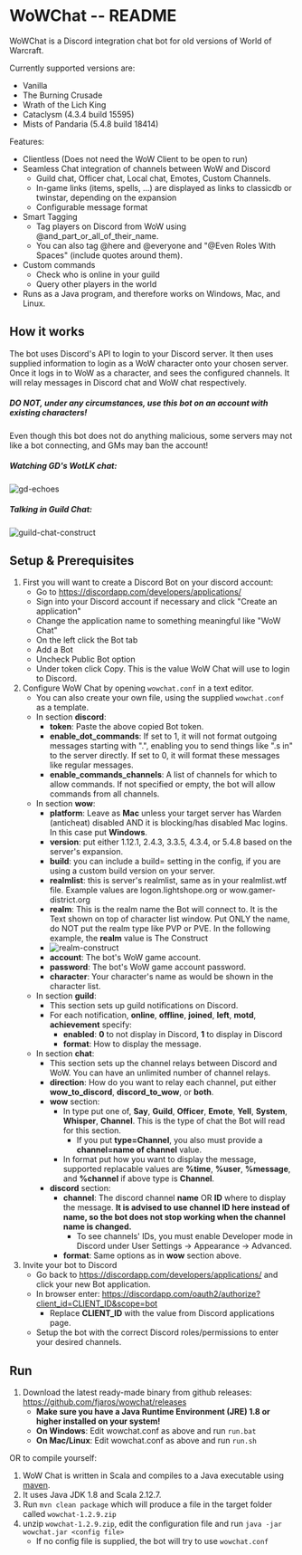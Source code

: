 WoWChat -- README
=================

WoWChat is a Discord integration chat bot for old versions of World of Warcraft.

Currently supported versions are:
  * Vanilla
  * The Burning Crusade
  * Wrath of the Lich King
  * Cataclysm (4.3.4 build 15595)
  * Mists of Pandaria (5.4.8 build 18414)

Features:
* Clientless (Does not need the WoW Client to be open to run)
* Seamless Chat integration of channels between WoW and Discord
  * Guild chat, Officer chat, Local chat, Emotes, Custom Channels.
  * In-game links (items, spells, ...) are displayed as links to classicdb or twinstar, depending on the expansion
  * Configurable message format
* Smart Tagging
  * Tag players on Discord from WoW using @and_part_or_all_of_their_name.
  * You can also tag @here and @everyone and "@Even Roles With Spaces" (include quotes around them).
* Custom commands
  * Check who is online in your guild
  * Query other players in the world
* Runs as a Java program, and therefore works on Windows, Mac, and Linux.

## How it works
The bot uses Discord's API to login to your Discord server. It then uses supplied information
to login as a WoW character onto your chosen server. Once it logs in to WoW as a character,
and sees the configured channels. It will relay messages in Discord chat and WoW chat respectively.

##### DO NOT, under any circumstances, use this bot on an account with existing characters!
Even though this bot does not do anything malicious, some servers may not like a bot connecting, and GMs may ban the account!

##### Watching GD's WotLK chat:
![gd-echoes](https://raw.githubusercontent.com/fjaros/wowchat/master/images/example1.png)

##### Talking in Guild Chat:
![guild-chat-construct](https://raw.githubusercontent.com/fjaros/wowchat/master/images/example2.png)

## Setup & Prerequisites

1. First you will want to create a Discord Bot on your discord account:
   * Go to https://discordapp.com/developers/applications/
   * Sign into your Discord account if necessary and click "Create an application"
   * Change the application name to something meaningful like "WoW Chat"
   * On the left click the Bot tab
   * Add a Bot
   * Uncheck Public Bot option
   * Under token click Copy. This is the value WoW Chat will use to login to Discord.
2. Configure WoW Chat by opening `wowchat.conf` in a text editor.
   * You can also create your own file, using the supplied `wowchat.conf` as a template.
   * In section **discord**:
     * **token**: Paste the above copied Bot token.
     * **enable_dot_commands**: If set to 1, it will not format outgoing messages starting with ".", enabling you to send things like ".s in" to the server directly. If set to 0, it will format these messages like regular messages.
     * **enable_commands_channels**: A list of channels for which to allow commands. If not specified or empty, the bot will allow commands from all channels.
   * In section **wow**:
     * **platform**: Leave as **Mac** unless your target server has Warden (anticheat) disabled AND it is blocking/has disabled Mac logins. In this case put **Windows**.
     * **version**: put either 1.12.1, 2.4.3, 3.3.5, 4.3.4, or 5.4.8 based on the server's expansion.
     * **build**: you can include a build=<build number> setting in the config, if you are using a custom build version on your server.
     * **realmlist**: this is server's realmlist, same as in your realmlist.wtf file.
     Example values are logon.lightshope.org or wow.gamer-district.org
     * **realm**: This is the realm name the Bot will connect to.
     It is the Text shown on top of character list window. Put ONLY the name, do NOT put the realm type like PVP or PVE.
     In the following example, the **realm** value is The Construct
     * ![realm-construct](https://raw.githubusercontent.com/fjaros/wowchat/master/images/example3.png)
     * **account**: The bot's WoW game account.
     * **password**: The bot's WoW game account password.
     * **character**: Your character's name as would be shown in the character list.
   * In section **guild**:
     * This section sets up guild notifications on Discord.
     * For each notification, **online**, **offline**, **joined**, **left**, **motd**, **achievement** specify:
       * **enabled**: **0** to not display in Discord, **1** to display in Discord
       * **format**: How to display the message.
   * In section **chat**:
     * This section sets up the channel relays between Discord and WoW. You can have an unlimited number of channel relays.
     * **direction**: How do you want to relay each channel, put either
     **wow_to_discord**, **discord_to_wow**, or **both**.
     * **wow** section:
       * In type put one of, **Say**, **Guild**, **Officer**, **Emote**, **Yell**, **System**, **Whisper**, **Channel**. This is the type of chat the Bot will read for this section.
         * If you put **type=Channel**, you also must provide a **channel=name of channel** value.
       * In format put how you want to display the message, supported replacable values are **%time**, **%user**, **%message**, and **%channel** if above type is **Channel**.
     * **discord** section:
       * **channel**: The discord channel **name** OR **ID** where to display the message. **It is advised to use channel ID here instead of name, so the bot does not stop working when the channel name is changed.**
         * To see channels' IDs, you must enable Developer mode in Discord under User Settings -> Appearance -> Advanced.
       * **format**: Same options as in **wow** section above.
3. Invite your bot to Discord
   * Go back to https://discordapp.com/developers/applications/ and click your new Bot application.
   * In browser enter: https://discordapp.com/oauth2/authorize?client_id=CLIENT_ID&scope=bot
     * Replace **CLIENT_ID** with the value from Discord applications page.
   * Setup the bot with the correct Discord roles/permissions to enter your desired channels.

## Run
1. Download the latest ready-made binary from github releases: https://github.com/fjaros/wowchat/releases
   * **Make sure you have a Java Runtime Environment (JRE) 1.8 or higher installed on your system!**
   * **On Windows**: Edit wowchat.conf as above and run `run.bat`
   * **On Mac/Linux**: Edit wowchat.conf as above and run `run.sh`

OR to compile yourself:
1. WoW Chat is written in Scala and compiles to a Java executable using [maven](https://maven.apache.org).
2. It uses Java JDK 1.8 and Scala 2.12.7.
3. Run `mvn clean package` which will produce a file in the target folder called `wowchat-1.2.9.zip`
4. unzip `wowchat-1.2.9.zip`, edit the configuration file and run `java -jar wowchat.jar <config file>`
   * If no config file is supplied, the bot will try to use `wowchat.conf`
